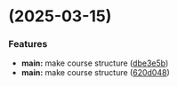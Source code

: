#  (2025-03-15)


### Features

* **main:** make course structure ([dbe3e5b](https://github.com/dserebryakova/study_2024-2025_os-intro/commit/dbe3e5b2f5c10edd234fcf08018609295bac6240))
* **main:** make course structure ([620d048](https://github.com/dserebryakova/study_2024-2025_os-intro/commit/620d0489a2e055e7c5103904edbc438c9f3ac4ad))




